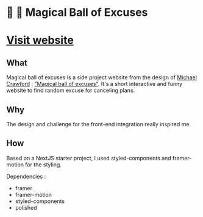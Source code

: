 # 🎱 🔮 Magical Ball of Excuses

# [Visit website](https://magic-ball-of-excuses.vercel.app)

## What

Magical ball of excuses is a side project website from the design of [Michael Crawford](https://dribbble.com/michaelccraw) : ["Magical ball of excuses"](https://dribbble.com/shots/15715973-Magical-Ball-of-Excuses). It's a short interactive and funny website to find random excuse for canceling plans.

## Why

The design and challenge for the front-end integration really inspired me.

## How

Based on a NextJS starter project, I used styled-components and framer-motion for the styling.

Dependencies :

- framer
- framer-motion
- styled-components
- polished
